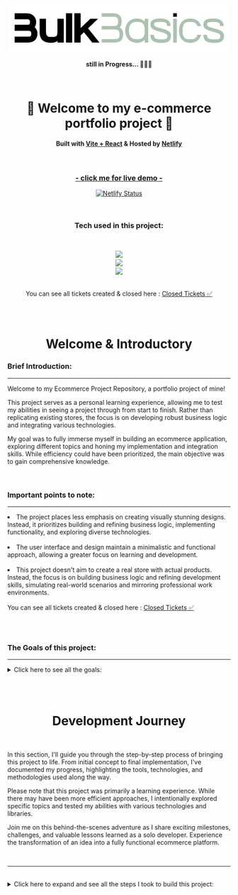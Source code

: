 <!-- Logo -->
<p align='center'>
    <img src="src/assets/logo.png" alt="Demo" title="DemoImage" width="500" height="100"/>
</p>
<h4 align='center'>still in Progress... 🎯🎯🎯 </h4>
<br/>

<!-- Introduction Heading -->
<div align="center">
    <h1>👋 Welcome to my e-commerce portfolio project 👋 </h1>
        <h4>
            Built with <a href="https://vitejs.dev/">Vite + React</a> &
            Hosted by <a href="https://www.netlify.com/">Netlify</a> 
        </h4>
</div>
</br>

<!-- Live Demo Link -->
<div align="center">
<a href="https://bulk-basics.netlify.app/">
<h3>- click me for live demo -</h3></a>
<p>

[![Netlify Status](https://api.netlify.com/api/v1/badges/609d0724-3439-4ea9-b5b8-e303ca9d7117/deploy-status)](https://bulk-basics.netlify.app/)
</p>
</div>
</br>


<!-- Tech Used in this Project -->
<h3 align='center'>Tech used in this project:</h3>
<br/>
<p align='center'>
    <a href="https://skillicons.dev">
        <img src="https://skillicons.dev/icons?i=vite,react,ts,styledcomponents" />
    </a>
    <br>
    <a href="https://skillicons.dev">
        <img src="https://skillicons.dev/icons?i=firebase,graphql,redux,apollo" />
    </a>
    <br>
    <a href="https://skillicons.dev">
        <img src="https://skillicons.dev/icons?i=netlify,github,vscode,aiscript" />
    </a>
    <br><br>
    <p align='center'>
    You can see all tickets created & closed here  :   <a href="https://github.com/DevonGifford/Ecommerce_Showcase/issues?q=is%3Aissue+is%3Aclosed">Closed Tickets ✅</a>
    </p>
</p>


<!--  Demo Image 🎯-->
<!-- <p align='center'>
    <img src="public/assets/PortfolioDemoDevon.png" alt="Demo" title="DemoImage" width="650" height="650">
</p> -->
<br/><br/>

<!-- TEXT PORTION -->
<h1 align='center'> Welcome & Introductory </h1>

### Brief Introduction:

<hr/>



Welcome to my Ecommerce Project Repository, a portfolio project of mine!

This project serves as a personal learning experience, allowing me to test my abilities in seeing a project through from start to finish. Rather than replicating existing stores, the focus is on developing robust business logic and integrating various technologies.

My goal was to fully immerse myself in building an ecommerce application, exploring different topics and honing my implementation and integration skills. While efficiency could have been prioritized, the main objective was to gain comprehensive knowledge.
<br><br><br/>

### Important points to note:


<hr>
<li> The project places less emphasis on creating visually stunning designs. Instead, it prioritizes building and refining business logic, implementing functionality, and exploring diverse technologies.
<br><br>
<li> The user interface and design maintain a minimalistic and functional approach, allowing a greater focus on learning and development.
<br><br>
<li> This project doesn't aim to create a real store with actual products. Instead, the focus is on building business logic and refining development skills, simulating real-world scenarios and mirroring professional work environments.
<br><br>
You can see all tickets created & closed here  :   <a href="https://github.com/DevonGifford/Ecommerce_Showcase/issues?q=is%3Aissue+is%3Aclosed">Closed Tickets ✅</a>

<br><br/>


### The Goals of this project:

<hr>

<!-- Small container -->
<details>
<summary> Click here to see all the goals: </summary>
<br/>

<div>
    <ul>
        <li> Build the project initially using Vanilla JavaScript and later convert it into a TypeScript project.<br><br>
        <li> Initially implement styling with SCSS and then convert it into Styled Components styling<br><br>
        <li> Utilize Firebase for authentication and Firestore as the database<br/><br>
        <li> Begin with Context hooks and reducers, then transition to legacy Redux, <br><br>
        <li> Followed by integrating Redux Thunk and then convert it into Redux Saga, <br><br>
        <li> Finally convert the legacy Redux into modern Redux using Redux-Toolkit<br><br>
        <li> Integrate GraphQL and Apollo into the project<br><br>
        <li> Implement performance optimizations to ensure fast and smooth user experience<br><br>
        <li> Enhance security by implementing Firebase Rule Security to protect user data<br><br>
        <li> Write comprehensive tests for React components and functionality<br><br>
        <li> Convert the project into a Progressive Web App (PWA) to provide a seamless and responsive experience across different devices<br><br>
    </ul> 
</div>

<!-- CLOSING DIV -->
</details>
<br/><br/><br/>


<h1 align='center'> Development Journey</h1>



<br/>

In this section, I'll guide you through the step-by-step process of bringing this project to life. From initial concept to final implementation, I've documented my progress, highlighting the tools, technologies, and methodologies used along the way.

Please note that this project was primarily a learning experience. While there may have been more efficient approaches, I intentionally explored specific topics and tested my abilities with various technologies and libraries.

Join me on this behind-the-scenes adventure as I share exciting milestones, challenges, and valuable lessons learned as a solo developer. Experience the transformation of an idea into a fully functional ecommerce platform.

<br>
<hr>

<br/>

<!-- Small container -->
<details>
<summary>  Click here to expand and see all the steps I took to build this project: </summary>

<br/>
<br/>

## 

## 1. Scaffolding the Vite/React Project with FireBase
<hr>

<!-- SECTION container -->
<details>
<summary> Click here to see more: </summary>
<br>


### 1.1 Initializing the project with Vite & React

<hr/>
<!-- Small container -->
<details>
<summary> Click here to see more: </summary>
<br>

[VITE DOCUMENTATION](https://vitejs.dev/guide/)

1. Using Vite (pronounced 'Veet'🤔) 
    `npm create vite@latest`

2. Clearing up some of the unnecessary and boiler plate code

3. Adding and setting up SASS - Syntactically Awesome Style Sheets
    `npm install sass`

4. Setting up the most essential folder structure for components

<!-- CLOSING DIV -->
</details>
<br/><br/>

### 1.2 Setting up Routing with React-Router (v6.4)
<hr>

<!-- Small container -->
<details>
<summary> Click here to see more: </summary>

[React-Router Doc's](https://reactrouter.com/en/main)

1. #### Installilng the package
        -  `npm install react-router-dom localforage match-sorter sort-by`
        -   fixing any conflicts from `npm` audit

2. #### Creating a Routes Folder and transferring the 'home' 

3. #### In the `App.jsx
    - Importing { Routes, Route } from 'react-router-dom' ` 
    - Wrapping everything in Routes
    - Creating a Route path to the Home page 

4. #### In the `Main.jsx`
    - Importing `{ BrowserRouter } from 'react-router-dom'`
    - wrapping the "App" with `BrowserRouter`


<!-- CLOSING DIV -->
</details>
<br/>
<br/>


### 1.3 Basic FireBase Setup 
<hr>

<!-- Small container -->
<details>
<summary> Click here to see more: </summary>

[Cloud FireBase Doc's](https://firebase.google.com/docs/firestore)

1.  #### Created a Firebase project 
    registered the Ecommerce-projec/app in the FireBase web-console

2.  #### Installed the SDK and initialized Firebase
        -   npm install firebase
        -   Added a `Utils` Folder with `FireBase folder` 
        -   Added file called `firebase.utils`

3.  #### Created access for Firebase in the app - via  `firebase.utils`
        -   import { initializeApp } from 'firebase/app';
        -   Setting up authentication
            Import {} from `firebase/auth`;
                -  getAuth
                -  signInWithRedirect,
                -  signInWithPopup,
                -  GoogleAuthProvider,

        -   Created firebaseConfig with info from FireBase web-app
        -   Initialized the App with firebaseConfig
        -   Enforcing account selection 
        -   In the Firebase console - enabled the Google Sign in method

4.  #### Setting up the `sign-in route` page                              
        -   import {signInWithGooglePopup, createUserProfileDocument} from 'firebase.utils';        
        -   Creating Async Sign-in Function/Method to get access token
<br><br>    
<!-- CLOSING DIV -->
</details>
<br/>
<br/>


### 1.4 Setting up Firestore Data Model

<hr>

<!-- Small container -->
<details>
<summary> Click here to see more: </summary>

[Cloud Firestore Doc's](https://firebase.google.com/docs/firestore)
Obviously we are just using FireBase for authentication.  To be able to store the users, I will need a database.
Enter Cloud FireStore.

1.  #### Created a production FireStore database 
    via web-console and based in EU
    amended the rules 

2.  #### Imported the necessary methods into Firebase utils 
    -  { getFirestore,  doc, getDoc,  setDoc }

3.  #### Created a method to store users data from authentication
    -  used an if statement with try block, 
       so as if user does not exist do 'x' or else return user.
    - used a catch block , so as if an error occurs console.log the error.
    - logging date data for creation of new users (new Data()).

4.  #### Additionally, installed a package to handle the import of SVG Files
    -  `npm install vite-plugin-svgr`
    -   Updated the vite.config.js

<br><br>

<!-- CLOSING DIV -->
</details>
<br/><br/>


### 1.5 Experimenting with a Google Redirect Sign in 

<hr> 


<!-- Small container -->
<details>
<summary> Click here to see more: </summary>

1. #### Importing `GoogleRedirect` from `firebase/auth` into utils

2. #### Setting up Sign-in Component
    -  Using `useEffect` Hook from `react`
    -  Using `getRedirectResult` from `firebase/auth`
    -  Amended the SignIn method to incorporate the above

### 1.6 Setting up email & password - sign-up & sign-in

<hr>

1.  ##### Adding a new provider in FireStore 

2.  ##### Creating new sign-up component 

3.  ##### Creating new sign-in component 

4.  ##### Refactoring Buttons into seperate component

4.  ##### Refactoring Form-inputs into seperate component

5.  ##### Renaming Sign-in to Authentication 

<br><br>

### 1.7 Adding Context - using react-context

<hr>

The users profile will be present in many components throughout the app
(Such as a Signing-in, profile management, shopping cart etc.)
Will require having to have access to the 'user' context through out the app

1.  ##### Creating a Context Folder
    -  Created a user.context.jsx file, using; 
        -  useState  
        -  createContext

    -  Created UserContext to store the users data (& null as defaults),
       as well as export into components.

    -  Create `userProvider` to pass this into/wrap the entire app. 
    -  Obviously wrapped the app inside <userProvider> in Main.jsx
    
2. ##### Giving Sign-in Form access to the context
    -  When 'user' signs in, store the 'user' into the context
    -  Added `useContext` &  imported the `context` object
    -  Added the `SetCurrentUser` functionality to the Sign-in method
    -  Running `SetCurrent` user if sign-in promise returns a 'user'.
    -  (Both For google and email sign in)  

3.  ##### Accessing Context in the Navigation component 
    -  Added `UseContext` & imported the `context` object
    -  Added the currentUser = useContext(UserContext)

4.  ##### Giving Sign-up Form access to the context
    -  When 'user' creates an account, store 'user' into the context
    -  Added `useContext` &  imported the `context` object
    -  Added the `SetCurrentUser` functionality to the Sign-in method
    -  Running `SetCurrent` user if sign-in promise returns a 'user'

5.  ##### Updating Navigation bar with conditional (ternary)
    -  If user signed in, 'sign-in' link should turn into 'sign-out'
    -  Simple Conditional (ternary) operator in the jsx


<br><br>

### 1.8 Adding Sign-Out Functionality 

<hr>

Obviously once the user is signed in, they will need to be able to sign-out.

1.  #####  Adding Sign-Out Functionality in FireBase Utils
    [Sign-Out Doc's](https://firebase.google.com/docs/reference/js/auth#signout)
    -  imported `signOut` from firebase/auth
    -  Created an export for `signOutUser`


2.  #####  Import signout user into Navigation component 
    -  Imported the `SignOut` Function from `FireBase Utils`
    -  Updated the conditional sign-out link with an onClick with `signOutUser`


3.  ##### Created Sign-Out Handler Function 
    -  await `signOutUser`
    -  then `setCurrentUser` = null;  
    -  updated the sign-out link to use the `signOutHandler`

<br><br>

<!-- CLOSING DIV -->
</details>

<br/><br/>


### 1.9 Implementing Observer's and onAuthStateChange

<hr>

<!-- Small container -->
<details>
<summary> Click here to see more: </summary>

[onAuthStateChanged](https://firebase.google.com/docs/auth/web/manage-users#get_the_currently_signed-in_user)

Just as I finished this I learned read about Observer's and onAuthStateChange

This is actually essential otherwise the user will have this unwanted persistent-signed-in-state - i.e. the user will remain signed-in, even if we refresh the page.

The problem being it will appear if we have to sign-in again but in the console if we log our user, it will show the last signed in user.

Additionally we dont need to hook into the sign and sign out components any longer and therefore don't have to re-run all those fucntions on a change - instead our onAuthStateChange listener will do this for us.  

Ultimatly saving some computing power.  Wish I read about this before coding all that. lol


1.  ##### In the fireBase utils file; 
    - imported this on AuthChange 
    - created an export for it

2.  ##### In the user.context file;
    - added the `useEffect` Hook 
    - added new functions from `firebase.utils`
    - created a hook that will track the authChange;
        - Needed to prevent a memory leak
        - Needed to use effect cleanup to dispose when no longer needed.

3.  ##### In the sign-in and sign-up components;
    no longer require to run the functions everytime a change in sign-in occurs , therefore;
    - removed all `context` imports
    - removed all `setCurrentUser` functions

    - Google sign in function;
        - removed `createUserDocumentFromAuth`
        - added this function to the user.context
        (the above can't be done with sign-up)

4.  ##### In the Navigation components;
    - no longer required to `setCurrentUser`
    - removed `signOutHandler` function


<br><br>

<!-- CLOSING DIV -->
</details>
<br/><br/>



### 1.10 Mocking Shop-Data and scaffolding the actual 'Shop' page

<hr>

<!-- Small container -->
<details>
<summary> Click here to see more: </summary>
<br/>

1.  #####  Mocking Shop Data and building functionality 
    Created a simple JSON file with some simple clothing store items (just hats).  I will use this to mock having content for the store temporarily while I finish building some of the essential functionality, then later I will remove/replace the hard coded shop data. 


2.  #####  Creating a Shop Page Route
    -  Imported React-Context
    -  Imported the ProductsContext and destructuring to get the 'products' source 
    -  Mapping over the Products to display individual items on the site 

3.  #####  Creating a Products.Context File
    -  Imported `create context` and `shop-data`
    -  Created ProductsContext export 
    -  Created ProducsProvider export to wrap the app inside

4.    ##### Amending the Main.jsx
    -  I want the products be able to access the user context
    (this could be a debate but for my app, I think this would be the simplest)
    -  Wrapped the <App> inside <ProductsProvider>

5.    ##### Amending the APP.jsx
    -  Removed the old temporary 'blank' shop page
    -  Imported the newly created shop component 


6.  #####  Creating a 'product-card' component - basic styling
    -  Imported Button component
    -  Created basic scss styling sheet and imported into the component 
    -  Getting individual clothing items from passing in the products and destructuring (This will rely on receiving the individual items in the Shop.route file - via mapping)
    -  Created layout of the card and returning the following in the card;
        -  Image
        -  Name
        -  Price
        -  Button 

<br><br>

<!-- CLOSING DIV -->
</details>
<br/><br/>



### 1.11 Creating Cart-Icon with a DropDown Menu

<hr>

<!-- Small container -->
<details>
<summary> Click here to see more: </summary>
<br/>

1.  #####  Created a Cart Icon
    -  Added SVG image to the assets folder

2.  #####  Creating Cart-icon Component
    -  Imported styles sheet, SVG file, 
    -  Created a function to set the cartContext from false to true 
    -  Function is run with an onClick (Cart-Icon Button) 

3.  ##### Updating the Navigation to include the Cart -Icon
    -  updated the overall styling to make things easier to look at.
    -  added the cart-component 
    -  added the drop-down component

4.  #####  Creating Cart-Dropdown Component 
    - simple layout with button for a checkout (future)
    - created simple styling 

5.  #####  Creating Cart Context
    - Very simple setup - is the cart open set to false by default
    - Set the cart open 

    - Imported CardProvider to App.js
    - Imported isCartOpen to Navigation using a short-circuit operator (&&)


<br><br>

<!-- CLOSING DIV -->
</details>
<br/><br/>



### 1.12 Adding Basic Functionality to the Cart

<hr>

<!-- Small container -->
<details>
<summary> Click here to see more: </summary>
<br/>

1.  #####  Create a CartItem Component 
    -  Created simple cart item that will return, using `destructuring` ;
        -  the `Image` of the item
        -  the `Name` of item
        -  the `Price` of the item (`Quantity x Price`)

2.  #####  Amending the CartContext 
    -  In the `CartContext`;
        -  Added `CartItems Array` 
        -  Added `addItemToCart` function 
    
    -  In the `CartProvider`;
        -  Added useState  `[cartItems, setCartItems] = useState([]);`
        -  Added `addItemToCart` function 
        -  Updated the value to include `cartItems` & `addItemToCart`

    -  Created new export `addCartItem` helper funciton;
        -  This will be a helper function to see if newly added items exist in the cart already.
        -  Therefore will know how to handle the quantity inside in the cart.
        -  (i.e. - if product exists in the cart: plus quantity by 1, else add item to the cart)


3.  #####  Added CartItem into the Cart-Dropdown component
    -  Imported the `Cart-Item` compnent 
    -  Imported the `useContext` & `Cart.Context`
    -  From the CartContext I used destructuring to get the `cartItems`

    -  In the return, created a function to map over the cartItems 🤔🤔🤔
    
    -  Wrapped the above in a ternary conditional using `cartItems.length`
        - if there is a length, return the above
        - if there is no length, thus empty = return a message cart is empty
            - added styling for empty cart message.

4.  #####  Updated Button functionality in Product.Card Component 
    -  Imported `useContext` & `Cart.Context`
    -  Added the `AddItemToCart` method via destructing from `Cart.Context`
    -  In the Button, 
        -  added onClick handler to call the `AddItemToCart` as a fucntion
        -  passing the `product` through the function 
    
    - In Hindsight I took the above button function and made it a function called `addProductToCart`
    - Then passed it into the onClick Handler
    (better for readability and optimization)


<br><br>

<!-- CLOSING DIV -->
</details>
<br/><br/>


### 1.13 Adding count to the Cart.Icon

<hr>

<!-- Small container -->
<details>
<summary> Click here to see more: </summary>
<br/>

1.  #####  Initial Approach
    -  Created a simple count of the items 
    -  Created an empty array
    -  Created a for loop to loop over cartItems and extract the quantity  and push to the empty array
    -  Using reducer to get the total of the array 

    This is working, however in hindsight I might want to be able to use this functionality in the checkout.(still to be built)
    
    "If an item should be removed from the cart ( this functionality has not yet been implemented), the number should decrease."

    It would be better if this functionality was in the cart.context.
    It could also be solved by using the useEffect Hook 
    Back to the drawing board - lets undo this messy approach.  

2. #####  Second Attempt - using useEffect 
    Because we are recounting the total quantity every time the `cartItems` changes, it makes sense to use the useEffect Hook.  
    - Imported useEffect
    - Added `cartItemCount` (default 0) to CartContext
    - Added `[cartItemCount, setCartItemCount] = useState(0);`

    -  Using the useEffect 
        - dependancy = `[cartItems]`
        - created `count` using the reduce method
        - `total` + `cartItem.quantity`
        - `setCartItemCount` using the `count` funciton 
    
    - Added the `cartItemCount` to the value to be passed into the provider

3.  #####  Finally, adding the `cartItemCount` to Cart.Icon
    -  Added `carItemCount` via destructuring 
    -  Using the above in the span inside the `ShoppingIcon`

<br><br>

<!-- CLOSING DIV -->
</details>
<br/><br/>



### 1.14 Create a checkout page 

<hr>

<!-- Small container -->
<details>
<summary> Click here to see more: </summary>
<br/>


####  Creating a route for the checkout page

- [] The _Checkout Button_ in the _Cart.Icon-DropDown_ should take you to this new page

1.  ######  Creating a new folder in Routes Folder 
    -  Created a simple `checkout.component.jsx `
    -  Created and imported an empty scss style sheet (updated with styling later )
    
    -  In the main `App.jsx` ;
        - imported the checkout component 
        - added a route to the new checkout component 
    
    -  In the `cart-dropdown` ;
        -  imported the `useNavigate` from `react-dom-router`;
        -  had to create a const that calls the useNavigate 🤔
        -  created a `gotToCheckoutHandler` to handle the navigation to new component 
        -  Used onClick method to call `goToCheckoutHandler`
    
    - Scaffolded the `checkout.component` return (productsm descruotion etc.)
    -  Added some basic styling to the scss





#### This new page should have the following functionality and styling :

- [x]  Quantity Increase
- [x]  Quantity Decrease
- [x]  Total Price (Quantity x Price)
- [x]  Ability to remove the item entirely (Item and Quantity)
- [x]  Total  Amount of all Items in the Cart.


2. ##### Think of a way to pass Items in Cart into the Checkout 
    
    🤔
    Need to create a way to pass the products in the cart into the Checkout...
    These items will need to be passed into a row/card sort of way...

    What I am thinking is I can map over the cartItems and pass them into a checkoutCard component (thats imported in this checkout.component)


3.  ##### Creating a `CheckoutItem Component` to receive `cartItems` and display them in the `CheckOut-Component` page
    -  Created a simple `checkout.component.jsx `
    -  Created and imported an empty scss style sheet (updated with styling later)

🤔  I am going to neeed some new functions to handle the:
    -  increasing and decreasing the quantity 
    -  removing the item from the cart  

    -  Destructured the `cartItems` Objects (name, image etc.)
    -  Imported `CartContext` 
    -  Destructured the function from `CartContext` (inlcuding newly created)
    -  Created handlers to pass `CartContext` funcitons into the return 

    -  Finished creating the return 
    -  Finished the basic styling for the component
        

4.  #####  Adding new functions to the `CartContext`
    -  `removeItemToCart`
        (I want this to be named similaryly to the `addItemToCart` )
        -  find the cart item to remove
        -  check if this is the last item 
            - if so remove entire item from cart
        -  If more than 1 of this item in cart, 
            -return back cartitems with matching cart item with reduced quantity


    -  `clearItemFromCart` 
        -  Remove entire Item from the cart
    
    -  updated the `CartContext` export 

    - updated the `CartProvider` export  
        - updating `cartItemCount` and `SetCartItemCount` to `cartCount` and `setCartCount`
        - added `cartTotal` 
        - minor naming updates to the `newCartCount` - `useEffect`
        - added useEffect to handle the cost of the total cart 
        - minor naming updates to `addItemToCart`
        - added `removeItemToCart`
        - added `clearITemFromCart`
        - updated the values accordingly 
        - Getting the total cost of an item. (Quantity x Price)
        
        
5.  #####  Updating the Checkout Page to use new Component 

    - Imported `useContext` & `CartContext`
    - Used `cartItems` from `CartContext` via destructuring 

5.  #####  Other Minor Changes 
    -  Updating the CartIcon with changes made to Context 

6.  #####  Created styling for all the new components 

<br><br>

<!-- CLOSING DIV -->
</details>
<br/><br/>


### 1.15 Storing the data on the backend - Setting up FireStoreDB
<hr>

<!-- Small container -->
<details>
<summary> Click here to see more: </summary>
<br/>

1. ####  Adding some new mock data
    -   As a test run I am going to add a bit more mock data with different types 
        (i.e. Mens, Jackets, Shoes etc.)
    -   Updating the `shop-data` json file 
    -   Reflecting changes in `products.context` 
        (Temporarily breaks the shop page but after pushing the data up we will access the data via FireSotre)

<br>

2.  ####  Creating a way to push this data to the FireStore DB

##### In the `FireBase.utils`;   
-   Bringing in two new methods 
        -   [collections](https://firebase.google.com/docs/firestore/data-model#collections)
        -   [writeBatch](https://firebase.google.com/docs/reference/js/firestore_.writebatch)


    -   Created a `addCollectionandDocuments` function 
        -   This is an async function that will take two params 
            -   `key` - this wll be the name of the collection
            -   `object` - this will be the data  
        -   Obviously uses the `batch` and `collection` methods
        -   As this could be a large file, it's broken into batches to be sent
        -   Await's a batch.commit() in return 

<br>

##### In the `Products.Context` ;

-   Imported the new `SHOP_DATA`
-   Imported teh new `addCollectionandDocuments`
-   Imported teh `useEffect` Hook

-   Using the useEffect as I only want this to run literally once, thus commenting out after it's single use
    -   Passing in product-categories as the key
    -   Passing in SHOP_DATA as the object
    -   I realise this is not a normal way to push data but I just need to push some data up there one time and it gets the job done.

-   Saving - confirming the useEffect and function worked - it Did! 

-   Commenting out the useEffect

<br>


3.  ####  Pulling our data from the FireBase DB  ;

<!-- CLOSING DIV -->

##### In the `FireBase.utils`; 

-   Bringing in the [querey](https://firebase.google.com/docs/reference/js/firestore_.query) method

-   Created a `getCategoriesAndDocuments` function
    -   definining the `collectionRef` we want access too
    -   using the `querey` on our `collectionRef`
    -   creating a const for the raw data
    -   manipulating the data to return in a format we can work with

<br>

##### In the `Products.Context` ;

-   Imported the new `getCategoriesAndDocuments` function

- Created a useEffect Hook to fetch the data
    -  async function 
    -  returns the categoryMap
    -  Checking the console log if everything worked

<br><br>
</details>
<br/><br/>


### 1.16 Implementing new FireStore Database
<hr>

<!-- Small container -->
<details>
<summary> Click here to see more: </summary>
<br/>

1. ####  Utilizing the `CategoryMap` data

-   In the `ProductsContext`
    
    - renaminng the file from `ProductsContext` to `CategoriesContext` 
    - updating `main.jsx` to reflect change
    - updating the `shop.component` to reflect change (more required)
    <br> 
    -   renaming some of the exports - makes more sense now;
        -   `ProductsContext` to `CategoriesContext` 
        -   `ProducstProvider` to `CategoriesProvider`
    <br>
    -  updating functions to reflect `categoriesMap` as an object
    -  updating return values to reflect name changes
    <br>
    -  updating the useEffect Hook;
        -  include `setCategoriesMap` function using (`CategoryMap`)


<br>

2. ####  Updating the `shop.component` return structure

-   updated to reflect name change of `ProductsContext`
-   Created a method to map through data from FireStore db.
    -   Used `Fragment` to wrap the entire return
    -   Used `Object.keys` to turn keys into an array 
    -   Then mapped over the array to find the title
    -   Passed the tile into another `fragment` 
        -   created heading for category item
        -   copy pasted the old mapping function for each product
            -   Updated naming convention to utilise `categoriesMap`

<!-- CLOSING DIV -->
</details>
<br/><br/>



### 1.17 Created Category Preview Component :
<hr>

<!-- Small container -->
<details>
<summary> Click here to see more: </summary>
<br/>




This is how I will have the shop page display all the categories with a limited number of items ...

-  In the new `category-preview.component`;
    -  Imported the `Product.Card` component and `StylesSheet`.
    -  Passing in the `{title, products}`
    -  Created a heading div with just the text being clickable 
    -  Creating the preview of products
        -  passed in the products 
        -  using filter to decided what products we want 
        -  use `_` to ignore product
        -  use `idx` for the index of the prouduct
        -  `idx < 4` so we only take in the first 4 products
        -  then map through the remainging products and pas them into the `Product.Card Component`
    
    <br>

-  In the `shop.component`;
    -  replaced the `ProductCard` import with the new  `category-preview.component`
    -  


<br><br>

####  Created Nested Routes in the shop :

<br>

#### In the `App.jsx` ;

<br>

-  Added `/*` as a wildcard to the end of the shop path

<br>

#### In the `Routes` folder :
<br>

Created `categories-preview` folder
-  This will replace what was formly the shop.route
-  Essentially a copy paste from the shop component 
-  Minor changes to make use of the `category-preview` component 

Created `category` folder 
-  Created Style sheet blank, will complete later

-  Imported the `{ useParams }` hook from `react-router-dom`

-  destructuring `category` via `useParams()` hook

-  Imported the `{ useContext }` hook from `react`

-  Imported the `CategoriesContext` in order to get the `categoriesMap` (i.e. all the data)

    <br>

    Initally I just got all the data from the `categoriesMap`   
    <code>const products = categoriesMap[category];</code> <br>
    However this was causing an issue in that this was re-loading all the products on each re-render.  This making things slow and sluggish - products would dissapear and have to reload. <br>
    <br>

    The solution... Using the `useEffect` and `useState` hook's
    
    This way we can ensure the data will only rerender on our terms.
    Specifcally when the category changes or if the actual data changes (from `categoriesmap`)

    <code>
    const [products, setProducts] = useState(categoriesMap[category]);
    </code>
    <br>
    <br>
    <code>
    useEffect(() => {
        setProducts(categoriesMap[category]);
    }, [category, categoriesMap]);
    </code>

Finally,
-  Imported the `ProductContainer`
-  Added basic styling to the styles sheet
    
<br><br>

#### In the `shop.component` :

<br>

-  Deleted almost all the no longer needed imports 
-  Imported `CategoriesPreview` & `Category` components
-  Created paths for the different categories `path=':category' element={<Category />}`

<br>

<!-- CLOSING DIV -->
</details>
<br/><br/>





### [BUGFIX] - Creating a safegaurd for the products.map
<hr>

<!-- Small container -->
<details>
<summary> Click here to see more: </summary>
<br/>

The error:   

<code> cannot read properties of undefined (reading 'map') in `catergory.components`</code>

<br>

The issue was that when our application mounts for the first time it is trying to load our categoriesMap 

(i.e. the data from the back end )

Obviously this is async code and we are still waiting for the data to come through 

Therefore we need to only load this data once it has arrived.
<br><br><br>
Luckily this was an easy fix after I figured out the issue,

- In the return of the `catergory.components`;

    To ensure that products exists before we map over the products we can use `&&` and have the products 

- Also updated the useStat hook to instead of being a default empty array, to infact include the 
`(categoriesMap[category])`


<!-- CLOSING DIV -->
</details>
<br/><br/>

### [BUGFIX] - Clashing Styling 
<hr>

<!-- Small container -->
<details>
<summary> Click here to see more: </summary>
<br/>




The error:  

<code> cannot read properties of undefined (reading 'map') in `catergory.components`</code>

<br>

Because of how we named some of our classes and how the website has changed over time, currently we have some classnames that are clashing

<br>

Simple solution:
<br>

-  Updated the naming convention of the `category-item` to `directory-item`
-  Updated the styling and classnames
-  Updated corresponding references.  


<!-- CLOSING DIV -->
</details>
<br/><br/>

### [BUGFIX] - Clickable Category Headings
<hr>
<!-- Small container -->
<details>
<summary> Click here to see more: </summary>
<br/>



<br>
The problem:
<br>
<code> category headings are not routing through to their corresponding path </code>
<br>
Simple solution:
<br>

-  Importing the Link method from react-router-dom
-  Replacing the `span` with `Link` 
-  Passing in the title with backticks 
-  Minor updates to classnames and styling to prevent clashing

<!-- CLOSING DIV -->
</details>
<br/><br/>

<!-- CLOSING DIV -->
</details>
<br/>
<br/>



## 2. Switching from SASS to Styled-components 
<hr>

<!-- Small container -->
<details>
<summary> Click here to see more: </summary>
<br/>

### Imported the library into the project

[Styled-components Documentation](https://styled-components.com/docs)

`npm install styled-components` 



*Now comes the fun of converting all the previouse scss files ....*



### COMPONENTS

- [x] button
- [x] cart-dropdown
- [x] cart-icon
- [x] cart-item
- [x] category-preview
- [x] Checkout-item
- [x] directory
- [x] directory-item
- [x] form-input
- [x] product-card
- [x] sign-in-form
- [x] sign-up-form

<br>

### ROUTES

- [x] navigation
- [x] authentication
- [x] categories-preview
- [x] category
- [x] checkout
- [x] home
- [x] shop

<br>

### INDEX

- [x] index

<br>

This took way too long, however it served its purpose and now I have a very solid understanding of both SASS and Styled-Components and feel very comofortable using either or.

I still think tailwind might be my personal choice, especially in terms of time spent on implementation.


However, styled-components do have their advantages, particularly in providing more styling customization, that being said Tailwind does more than enough.


-  Strictly converted the exisiting `.scss` files 
-  Some other features/updates required *(reffering to new components)* 
-  Future updates to styling will be updated according to styled-components.

<br><br>


<!-- CLOSING DIV -->
</details>
<br/><br/>


## 3. Refactoring the UI
<hr>

<!-- Small container -->
<details>
<summary> Click here to see more: </summary>
<br/>

**THE GOAL**

The objective is to create an aesthetically pleasing and user-friendly interface that aligns with contemporary design trends while enhancing usability and engagement.

<br>

**Major UI Update** 

Refactored the user interface of the website 

Involved the following:

-  implementing substantial design enhancements to improve aesthetics, readability, and user experience. 

-  Overhauled the visual design, optimized layout and typography, and enhanced usability. 

-  Employed modern design principles, intuitive interactions, and visually appealing elements to elevate the website's visual appeal. 

-  Optimized the information hierarchy to ensure a seamless user journey. 

<br/>

New Componenets added:

- [x]  Footer 

- [x]  Front Splash

- [x]  Image Carousel

- [x]  About Page

<!-- CLOSING DIV -->
</details>
<br/><br/>



## 4. State Management Methods
<hr/> 

<!-- STATE container -->
<details>
<summary> Click here to see more: </summary>
<br/>

**THE GOAL**

I really wanted to get a firm grasp on different state management techniques in React - Therefore I have gone through the steps of using and converting the following: 

- useState & useEffect hooks
- useReducer's
- Redux-thunk
- Redux-saga

Next I will convert this enitre app (and Redux-Saga to use TypeScript)

<br>


### 4.1 - Implementing useReducer instead of useState & useEffect

<hr/>

<!-- Small container -->
<details>
<summary> Click here to see more: </summary>
<br/>

Converted the cart to rather use reducers instead of useState and useEffect -  Cart and Sign-in 


Files touched in the process: 
-  CartContext

-  UserContext 

Created a reducer utils folder with a very simple helper function making reading and writing slightly easier 

<!-- CLOSING DIV -->
</details>
<br/><br/>



### 4.2 - Implementing Redux with Redux-Thunk

<hr/>

<!-- Small container -->
<details>
<summary> Click here to see more: </summary>
<br/>

I have been given the advice to learn redux the hard way and not use the redux toolkit until I fully understand Redux.  
I have been told that to fully understand what redux is doing I should implement using the legacy Redux way. 

So that's what I will do - I will first convert this website to manage the state using Redux, then later I will do the same with Redux Toolkit 


<code>npm install redux react-redux and redux-logger</code>

Creating a store folder to house all the redux related content
-  Setting up the root reducer & store.js
-  Creating the user store boiler plate code
-  Creating the categories boiler plate code
-  Creating the cart store boiler plate code
-  Updating the App.jsx and Main.jsx to utilize redux - replacing usercontext.

-  Hooking into and replacing references from useContext to useRedux 

-  Updating Selectors for the cart state.


####  Redux-Persist & Redux-Thunk

##### Persisting state with Redux Persist

[redux persist documentation](https://www.npmjs.com/package/redux-persist)

`npm i redux-persist`



-  modifications to our store.js file to use Redux Persist - replaced the value of the reducer property in the store from userReducer to persistedReducer

- modifcation to the main.jsx, wrapped root component with PersistGate. 
This delays the rendering of your app's UI until your persisted state has been retrieved and saved to redux. 
NOTE the PersistGate loading prop can be null, or any react instance, e.g. loading={<Loading />}

-  included the Thunk middleware, which will intercept and stop non-serializable values in action before they get to the reducer

-   passed our store as a parameter to persistStore, which is the function that persists and rehydrates the state. With this function, our store will be saved to the local storage, and even after a browser refresh, our data will still remain.

- Specify how the incoming state is merged

- Customize what’s persisted


#### Redux Thunk

[Redux-Thunk](https://www.npmjs.com/package/redux-thunk)

If I was using the Redux Toolkit package, there would be nothing to install - RTK's configureStore API already adds the thunk middleware by default.
But because I am using the basic Redux createStore API and need to set this up manually, I first need to add the redux-thunk package:

`npm install redux-thunk`

-  updated the Redux store to use the MiddleWare
-  Created a function that makes an AJAX call to FireBase Server
-  Updating the `Main.jsx` 
-  Creating a loading-spinner componenet 
-  Updating the category actions and types types
-  Rewriting the category reducer & updating selectors
-  Implementing the loading animation in category componenets 

<!-- CLOSING DIV -->
</details>
<br/><br/>


### 4.3 - Replacing Redux-Thunk with Redux-Saga

<hr/>

<!-- Small container -->
<details>
<summary> Click here to see more: </summary>
<br/>

[Redux-Saga Documentation](https://redux-saga.js.org/)

`npm install redux-saga`

-  Creating a `root-saga.js` file in the `store`
-  Importing and setting up `createSagaMiddleware` and the `root-saga.js` into the store.

Converting Categories State files into a Saga
    -  Creating New Types
    -  Creating New Actions 
    -  Updating Selectors & Reducers
    -  Creating the Saga file

-  Setting up `cateforeis.saga.js` file 
-  Importing into the `root-saga` file

-  Converting fetchCategoriesAsynch Function (Redux-Thunk) into a a Saga
-  Converting onAuthStateChanged Listener to Promise 

- Creating a single check, opposed to a listener checking the state every time user state updates

Converting User Session files into Saga
    -  Creating New Types
    -  Creating New Actions 
    -  Updating Selectors & Reducers
    -  Creating the Saga file

-  Updating the sign-in and sign-up component
-  Updating the navigation componenet 

<!-- CLOSING DIV -->
</details>
<br/><br/>

<!-- CLOSING STATE DIV -->
</details>
<br/><br/>



## 5. Setting up Stripe API

<hr/>

<!-- Small container -->
<details>
<summary> Click here to see more: </summary>
<br/>

[STIPE API DOCUMENTATION](https://stripe.com/docs/stripe-js/react)

[Stripe Elements](https://stripe.com/docs/stripe-js/react#available-element-components)

[Stripe Test Cards](https://stripe.com/docs/testing#cards)

<hr/>

`npm install --save @stripe/react-stripe-js @stripe/stripe-js`

-  Creating an Elements provider in the `main.jsx`

-  Creating a `stripe.utils.js` file in the utils folder
    -  importing loadStripe
    -  passing the publishable key (hiddent)

-  Creating a `.env` folder for the API keys

-  Created a Local Neltify Development Server - for testing purpose 
    -   `npm install netlify-cli -g`
    -   [NETLIFY CLI](https://docs.netlify.com/cli/get-started/)

-  Creating Netlify Functions folder 

-  Creating a payment-form component (basic)
    -  Building the basic layout of the component
    -  Creating and Importing styling
    -  Imported `CardElement, useStripe, useElements` from `stripe`
    -  Created payment handler 
        -  preventDefault method 
        -  ensure hooks are loaded before proceeded
        -  Call to API through netlify functions
        -  Alert for success of failure (temporary)
    
    -  Using selectors to get:
        -   CartTotal (amount to pay)
        -   User's name (else defaults to guest)

    -  Used useState for Processing Payment Animation
        -  Created loading animation on button 
        -  Updated button component and styling 


-  Rendering the componenet in the checkout section (temporary for testing)

<!-- CLOSING DIV -->
</details>
<br/><br/>

## 

## 6. Converting to TypeScript 🍞

<hr/>

<!-- TYPESCRIPT SECTION container -->
<details>
<summary> Click here to see more: </summary>
<hr>
<!-- INSERT TEXT HERE -->

<br/>

### Convert an existing **[Vite + React + JavaScript]** --> **TypeScript**

<!-- Small container -->
<details>
<summary> Expand: </summary>
<br/>
<!-- INSERT TEXT HERE -->

[How to add typescript to an existing vite react app](https://github.com/vitejs/vite/discussions/6799#discussioncomment-5393727)

<hr>


#### **Step 1/6**


Install dev dependencies

```
npm install -D typescript @types/react @types/react-dom
```
<br>

#### **Step 2/6**

In packages.json, replace:

`"build": "vite build"`

With 👇

`"build": "tsc && vite build"`

<br>

#### **Step 3/6**

Rename vite.config.js and main.jsx to vite.config.ts and main.tsx

<br>

#### **Step 4/6**
Configure TypeScript by creating these two files in the root of your project:

`tsconfig.json`

```
{
  "compilerOptions": {
    "target": "ESNext",
    "useDefineForClassFields": true,
    "lib": ["DOM", "DOM.Iterable", "ESNext"],
    "allowJs": false,
    "skipLibCheck": true,
    "esModuleInterop": false,
    "allowSyntheticDefaultImports": true,
    "strict": true,
    "forceConsistentCasingInFileNames": true,
    "module": "ESNext",
    "moduleResolution": "Node",
    "resolveJsonModule": true,
    "isolatedModules": true,
    "noEmit": true,
    "jsx": "react-jsx"
  },
  "include": ["src"],
  "references": [{ "path": "./tsconfig.node.json" }]
}
```

`tsconfig.node.json`

```
{
  "compilerOptions": {
    "composite": true,
    "module": "ESNext",
    "moduleResolution": "Node",
    "allowSyntheticDefaultImports": true
  },
  "include": ["vite.config.ts"]
}
```

<br>

#### **Step 5/6**

Create a file named `vite-env.d.ts` inside the src/ folder and copy and paste this 

(with the three slashes at the beginning):

```

/// <reference types="vite/client" />`

```
<br>

#### **Step 6/6**

In your `index.html` you should change the name of your script from the old `main.jsx` to `main.tsx` like this:

```

<script type="module" src="/src/main.tsx"></script>

```
<!-- END TEXT - CLOSING DIV -->
</details>
<br><br>

### Converting Redux --> **TypeScript** 


<details>
<summary> Expand: </summary>
<br/>

[How to Migrate a React App to TypeScript](https://www.sitepoint.com/how-to-migrate-a-react-app-to-typescript/)


<hr>

#### Converting `reducer.utils` :

<!-- Small container -->
<details>
<summary> Expand: </summary>
<br/>


-  Importing `AnyActon` from redux
-  Creating 'types' for ActionWithPayload and Action (without payload)
-  Using Function overloading:
```
allows a single function name to have multiple definitions with different parameter lists or return types. It enables you to create multiple versions of a function that can handle different argument types or numbers.
``` 
-  created the function createAction for the 
    -  ActionWithPayload and 
    -  Action *(without payload)*
-  obviously have the function return `{ type, payload }`

<br>

**TYPE PROBLEM / BUG 🙈**

So coming accross an issue with `categoriesReducer` and `categories.actions` and that is that this is actually not 'type safe'.  

```
Uncaught error:  The slice reducer for key 'categories' retunred underfined durin initialization.  If the state passsed to the reducer is undefined, you must acplicitly return the initial state.  The iniitial state may not be undefined.
```

Further note:  No error is being thrown , even if there is no default state

**Solution : 😊**

Need to extend the action creators so that they can be doing the type checking for us - using the .match method 

Therefore in the `reducer.utils` file :

- creating a "matcher" that will match the 'action creator' with the return type of the 'action' itself.
  - using function overloading creating `withMatcher` functions 
    - 1. 
    - 2.
    - 3.
  - 

In the `categories.actions` :
-  Importing the `withMatcher` function and wrapping around each of the action creators
-  updating the switch casae (now using classical if conditionals)


<br>
This has been a really intense way to write this app and I have been told that redux and typescript can be the most challenging part in the front-end world as it requires a good understanding of various methadologies.  For example 
   -  TypeGuards 
   -  .math method 
   -  Magical Types
   -  Type Predicate Functions 
   -  Intersection and Return Types
   -  Overloading Functions
   -  etc...







<!-- CLOSING DIV -->
</details>
<br/>

#### Converting `Categories` :

<!-- Small container -->
<details>
<summary> Expand: </summary>
<br/>



-  Conveting the `categories.types` to `.ts`: 
    -  using an enum type for the different action types
    -  creating a categories array type 
        -  requires custom CategoryItem type - as an array

<br>

- Converting `categories.action` to `.ts`:
    -  Requires categories array type - created in & imported from the `categories.types` file
    -  Import { CreateAction, Action and ActionWithPayload } from the `reducer.utils` file
    -  Creating Types for the different ACTION_TYPES - depending on weather Action/ActionWithPayload
    -  Updating the code to make use of the newly created Types
    -  Reducer can only accept these Action_TYPES types 
        - therefore created a union type with these three Action's 

<br>

-  Converting `categories.reducer` to `.ts`:
    -  Importing in the CategoryAction (union) from the categories.action:
    -  Discriminating union - [what is this?](https://css-tricks.com/typescript-discriminated-unions/)
    -  Typing our the Categories state
    -  amending on what the switch case key is and using AnyAction to match the `action` with the different `types`

<br>

-  Converting `categories.selector` to `.ts`:
    -  importing `CategoriesState` from `reducer`, shape of the state reffering to category state.
    -  TypeScrip will then infer the rest of the state calls
    -  Creating type for `CategoryMap` in `category.types` and importing
    -  For the `selectCategoriesMap`:
        -  Type the `categories` to use the `CategoryMap` type
        -  use `as CategoryMap` as a type assertion for the final resulting object

<br>

I will convert the sagas at the end - this looks complicated.  

<!-- CLOSING DIV -->
</details>
<br/>

#### Converting `Cart` :

<!-- Small container -->
<details>
<summary> Expand: </summary>
<br/>

-  Conveting the `cart.types` to `.ts`: 
    -  using an enum type for the different action types
    -  creating a custom CartItem Type (extended from the CategoryITem from the categories.types)

<br>

-  Conveting the `cart.actions` to `.ts`: 
   -  Updating the helper functions - typing 
   -  Creating types for the `setIsCartOpen` & `SetCartItems`
   -  Creating withMatch for `setIsCartOpen` & `setCartItems`
   -  Typing the variables in the Adding, Removing and Clearing Cart Items

<br>

-  Conveting the `cart.reducer` to `.ts`: 
   -  Importing relevant files `AnyAction`, `CartItem` and the `setCartItems, setIsCartOpen`
   -  Typing out the `CartState`
   -  amending on what the switch case key is and using AnyAction to match the `action` with the different `types`

<br>

-  Conveting the `cart.selector` to `.ts`: 
   -  importing the `CartState` form the `CartReducer`
   -  Making minor amendments tot the createSelectors:  "type"

<br>

<!-- CLOSING DIV -->
</details>
<br/>

#### Converting `Firebase` *(prerequisite to user-redux)* : 
<!-- Small container -->
<details>
<summary> Expand: </summary>
<br/>

-  updating `addCollectionAndDocuments`:
   -  Typing out the function
   -  Becuase `objectToAdd` could be an array of almost anything
      -  creating a `ObjectToAdd` type with the one known item which is a title (as string)
      -  then adding `<T extends ObjectToAdd>`
      -  thus making our `objectToAdd` as `T[]`
      -  becuase this will be a promise that returns nothing giving it a type `promise<void>`
  

<br>

- updating the `getCategoriesAndDocuments`:
  - Typing out the function 
  - This function is returning our Category Data 
    -  we have already created a type for this `Category`
    -  importing this type from `category.types` file 
    -  Because this is a promise the type we get back will be `Promise<Category[]>` 
    -  While I know what data we are getting back from this 3rd-party-API (firebase)- TypeScript does not 
      -  Therefore need cast the value
         -  return statement need to tell TS that returning a `Category`


<br>

-  updating the `createUserDocumentFormAuth`
   -  for the `userAuth` so firebase actually gives us a type here called `user` 
      -  import the `User` from firebase
      -  `userAuth: User`

   -  `additionalInformation` which in this website's current state is just a display name
      -  creating a type `AdditionalInformation`
         -  because displayname can be optional will use a `?`
         -  `displayname? : string;`
   -  This function is returning all the usersData OR nothing (logging out)

   -  Firestore has/provides a typed `QueryDocumentSnapshot`
      -  importing this type 
      -  requires `<our custom Data Set>`

    -  Creating `UserData` type
         -  createdAt, displayName, email 

    -  funciton will be return a promise of this data or nothing
      -  include in the top `Promise<void | QueryDocumentsSnapshot<UserData>>` 
      -  and casting the return of `userSnapshot as QueryDocumentSnapshot<UserData>`
  
   -  Handleing the catch.error
      -  cannot get the error.message without typing our the error.
      -  path of least resistance would just have the whole error printed out


<br>

- For the `createAuthUserWithEmailAndPassword` & `signInAuthUserWithEmailAndPassword` functions
  - typing the inputs
  - because this is returning a firebase type it already infers the type 
    - `Promise<UserCredential>` auto completed by firebase

<br>

- For the `SignOutUser` the same as the above it is inferred by Firebase
  - `signOut(auth: Auth): Promise<void>`

<br>

-  For the `onAuthStateChangedListener` which is an observer function 
   -  Once again Firebase provides a type for this callback being `NextOrObserver` - *Type definition for an event callback*
      -  import from firebase
      -  type the callback as this `NextOrObserver<User>`
      -  our event being calledback is obviously the `<User>`

<br>

- For the `getCurrentUser` fucntion that returns our user or nothing at all
  - fucntion returns `: Promise<User | null>`

<!-- CLOSING DIV -->
</details>
<br/>

#### Converting `user` : 

<!-- Small container -->
<details>
<summary> Expand: </summary>
<br/>

-  Conveting the `user.types` to `.ts`: 
   -  creating an enum for all the different action type names

<br>

-  Conveting the `user.actions` to `.ts`: 
   -  Importing `AdditionalInformation` & `UserData`
   -  Importing `createAction` & `Action` & `ActionWithPayload` & `withMatch` 
   -  now converting all the various actions 
      -  typing the return statement
      -  typing params 
      -  using withMatcher 

<br>

-  Conveting the `user.reducer` to `.ts`: 
   - Importing relevant actions 
   -  Typing out the `UserState`
   -  amending on what the switch case key is and using AnyAction to match the `action` with the different `types`

<br>

-  Conveting the `user.selector` to `.ts`: 
   -  importing the `CreateSelector` and `UserState`
   -  Adding the type state to the reducer and amending fixing the return to work with typescript
   -  Creating a `selectCurrentUser` Selector. 

<br>

<!-- CLOSING DIV -->
</details>
<br/>


#### Typing `RootReducer`, `Root-State` & `Custom-Middleware` :
<!-- Small container -->
<details>
<summary> Expand: </summary>
<br/>

`Root-reducer.js` --> **TypeScript** 
-  Very simple to do as everything is already typed 
-  Converting the file extention to `.ts`

<br>

`store.js` -->  **TypeScript**
-  typing out the rootstate
   -  using `ReturnType<typeof rootReducer>`
      -  `ReturnType` is because each one of these reducers are just functions
      -  We cant simply just pass the `rootReducer` as this will result in an error
         -  instead we need to get the type and if we look at the type of rootReducer its actually a combination of all the different reducers.


-  Now we can export this RootState to all our other reducers (in the various selectors where we called state) and our `state` type will now be the new `RootState` type.
   -  importing the RootState type to the following:
      -  store
      -  cart
      -  user 


- Getting a type error `__REDUX_DEVTOOLS_EXTENSION_COMPOSE__`
  - This happening because we are extending on the window type
    - declare global with interface window withour extention `__REDUX_DEVTOOLS_EXTENSION_COMPOSE__`
      - This is an optional key so using a `?` in the statement
      - This is a type of compose and therefore `typeof compose`


<br>

`middleware` -->  **TypeScript**

- Import warning on 3rd party redux-logger
  - Need to import the @types for the 3rd party redux-logger - 
    - `npm install @types/redux-logger`


- Typing out the Custom Middleware 
  - `import { Middleware } from "redux"` - > empty object in this case
  - `import { RootState } from '../store'`
    - Simply add a type to the Middleware using the newly imported states

<!-- CLOSING DIV -->
</details>
<br/>


#### Typing `Redux-Saga` :

<!-- Small container -->
<details>
<summary> Expand: </summary>
<br/>

This was rather challenging at first but these two resources helped significantly:

[TypeScript and Redux Sagas](https://understandable.dev/deep-dives/typescript-and-redux-sagas/)
[Implement Redux-Saga in your React TypeScript Project](https://medium.com/edonec/implement-redux-saga-in-your-react-typescript-project-1d79c4a2d726)

**Importing** `typed-redux-saga` & `babel-plugin-macros` 
- `npm install --dev babel-plugin-macros`
- `npm install @types/redux-logger`

-  Fixing linting issues - *got some help with this*:
   - In the `tsconfig.json`, under 'compiler' settings, adding the following to help handle error warnings:
     - ` "downlevelIteration" : true, `
     - [downlevelIteration explained](https://www.typescriptlang.org/tsconfig#downlevelIteration)

<br>

`categories.saga.js` --> **TypeScript**
- Using `yield*` instead of the yield -  [How yield* works](https://developer.mozilla.org/en-US/docs/Web/JavaScript/Reference/Operators/yield*)
- typing my `errors as Erros`

<br>

`user.saga.js` --> **TypeScript**
- Using `yield*` same as above
- Importing variouse `action`(types) and types from the `firebase.utils`
- Involved quite a bit of typing and 
- Had to add some conditionals to get everything to be type safe
- typing my `errors as Erros`

<br>

Futher I found some missing types in my `firebase.utils` and `user.actions`, so had to fix those to get things working 


<!-- CLOSING DIV -->
</details>
<br/>




<!-- END  REDUX SECTION - CLOSING DIV -->
</details>
<br/><br/>


### Converting Components & Routes --> **TypeScript** 

<!-- Small container -->
<details>
<summary> Expand: </summary>
<br/>

**Converting `styling.jsx`**

Adding the types library for styled components
-  npm install @types/styled-components

<br>

In order of completion:


**List of Components to Convert**

- [x]  button 
- [x]  form-input 
- [x]  signin-form 
- [x]  signup-form 
- [x]  carticon 
- [x]  cartdropdown 
- [x]  cartitem 
- [x]  product-card 
- [x]  spinner
- [x]  footer 
- [ ]  payment-form 
- [ ]  categorypreview 
- [ ]  checkoutitem 
- [ ]  directory 
- [ ]  directoryitem 
- [ ]  front-splash 
- [ ]  carousel 

**List of Routes to Convert**

- [x] navigation 
- [x] category 
- [ ] about 
- [ ] authentication 
- [ ] categories-preview
- [ ] checkout 
- [ ] home 
- [ ] shop


<!-- CLOSING DIV -->
</details>
<br/><br/>


### Converting STRIPE API --> **TypeScript** 

<!-- END  TYPESCRIPT SECTION - CLOSING DIV -->
</details>
<br/>
<br/>


## 

## 7. Migrating to Modern Redux 🎯🎯🎯

<hr/>

<!-- Small container -->
<details>
<summary> Click here to see more: </summary>
<br/>


[Redux Toolkit Documentation](https://redux-toolkit.js.org/)

[Migrating to Modern Redux](https://redux.js.org/usage/migrating-to-modern-redux)


<!-- CLOSING DIV -->
</details>
<br/><br/>

## 

## 8. Running the project on Netlify 🎯 🎯 🎯

<hr/>

<!-- Small container -->
<details>
<summary> Click here to see more: </summary>
<br/>


<!-- CLOSING DIV -->
</details>
<br/><br/>





<!-- FINAL CLOSING DIV -->
<!-- CLOSING DIV -->
</details>
<br/><br/>